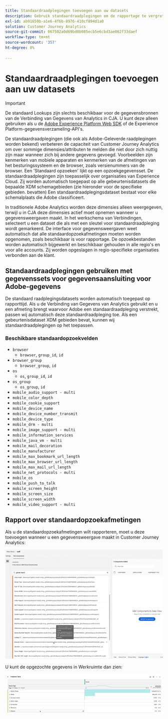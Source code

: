 ```yaml
---
title: Standaardraadplegingen toevoegen aan uw datasets
description: Gebruik standaardraadplegingen om de rapportage te vergroten met nuttige dimensies in Customer Journey Analytics.
exl-id: ab91659b-a1e6-4f6b-8976-410cf894d1a0
solution: Customer Journey Analytics
source-git-commit: 067502a0d69bd0b085ecb5e6cbd3ae062f33daef
workflow-type: tm+mt
source-wordcount: '357'
ht-degree: 0%

---
```


# Standaardraadplegingen toevoegen aan uw datasets

>[!IMPORTANT]
>De standaard Lookups zijn slechts beschikbaar voor de gegevensbronnen van de Verbinding van Gegevens van Analytics in CJA. U kunt deze alleen gebruiken als u de [Adobe Experience Platform Web SDK](https://experienceleague.adobe.com/docs/experience-platform/edge/home.html) of de Experience Platform-gegevensverzameling-API&#39;s.

De standaardraadplegingen (die ook als Adobe-Geleverde raadplegingen worden bekend) verbeteren de capaciteit van Customer Journey Analytics om over sommige dimensies/attributen te melden die niet door zich nuttig zijn maar wanneer zich bij andere gegevens gevoegd. Voorbeelden zijn kenmerken van mobiele apparaten en kenmerken van de afmetingen van het besturingssysteem en de browser, zoals versienummers van de browser. Een &#39;Standaard opzoeken&#39; lijkt op een opzoekgegevensset. De standaardraadplegingen zijn toepasselijk over organisaties van Experience Cloud. Zij worden automatisch toegepast op alle gebeurtenisdatasets die bepaalde XDM schemagebieden (zie hieronder voor de specifieke gebieden. bevatten) Een standaardraadplegingsdataset bestaat voor elke schemalplaats die Adobe classificeert.

In traditionele Adobe Analytics worden deze dimensies alleen weergegeven, terwijl u in CJA deze dimensies actief moet opnemen wanneer u gegevensweergaven maakt. In het werkschema van Verbindingen, selecteert u een dataset die als met een sleutel voor standaardraadpleging wordt gemarkeerd. De interface voor gegevensweergaven weet automatisch dat alle standaardopzoekafmetingen moeten worden opgenomen, zoals beschikbaar is voor rapportage. De opzoekbestanden worden automatisch bijgewerkt en beschikbaar gehouden in alle regio&#39;s en voor alle accounts. Zij worden opgeslagen in regio-specifieke organisaties verbonden aan de klant.

## Standaardraadplegingen gebruiken met gegevenssets voor gegevensaansluiting voor Adobe-gegevens

De standaard raadplegingsdatasets worden automatisch toegepast op rapporttijd. Als u de Verbinding van Gegevens van Analytics gebruikt en u een afmeting brengt waarvoor Adobe een standaardraadpleging verstrekt, passen wij automatisch deze standaardraadpleging toe. Als een gebeurtenisdataset XDM gebieden bevat, kunnen wij standaardraadplegingen op het toepassen.

### Beschikbare standaardopzoekvelden

* `browser`
   * `browser`, `group_id`, `id`
* `browser_group`
   * `browser_group`, `id`
* `os`
   * `os`, `group_id`, `id`
* `os_group`
   * `os_group`, `id`
* `mobile_audio_support - multi`
* `mobile_color_depth`
* `mobile_cookie_support`
* `mobile_device_name`
* `mobile_device_number_transmit`
* `mobile_device_type`
* `mobile_drm - multi`
* `mobile_image_support - multi`
* `mobile_information_services`
* `mobile_java_vm - multi`
* `mobile_mail_decoration`
* `mobile_manufacturer`
* `mobile_max_bookmark_url_length`
* `mobile_max_browser_url_length`
* `mobile_max_mail_url_length`
* `mobile_net_protocols - multi`
* `mobile_os`
* `mobile_push_to_talk`
* `mobile_screen_height`
* `mobile_screen_size`
* `mobile_screen_width`
* `mobile_video_support - multi`

## Rapport over standaardopzoekafmetingen

Als u de standaardopzoekafmetingen wilt rapporteren, moet u deze toevoegen wanneer u een gegevensweergave maakt in Customer Journey Analytics:

![](assets/global-lookup.png)

U kunt de opgezochte gegevens in Werkruimte dan zien:

![](assets/gl-reporting.png)
